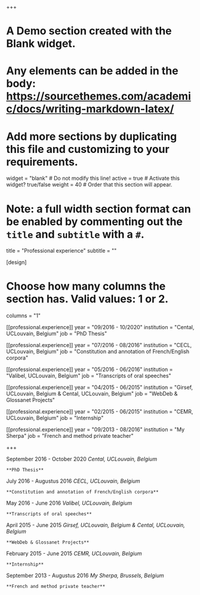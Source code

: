 +++
# A Demo section created with the Blank widget.
# Any elements can be added in the body: https://sourcethemes.com/academic/docs/writing-markdown-latex/
# Add more sections by duplicating this file and customizing to your requirements.

widget = "blank"  # Do not modify this line!
active = true  # Activate this widget? true/false
weight = 40  # Order that this section will appear.

# Note: a full width section format can be enabled by commenting out the `title` and `subtitle` with a `#`.
title = "Professional experience"
subtitle = ""

[design]
  # Choose how many columns the section has. Valid values: 1 or 2.
  columns = "1"

[[professional.experience]]
  year = "09/2016 - 10/2020"
  institution = "Cental, UCLouvain, Belgium"
  job = "PhD Thesis"
  
[[professional.experience]]
  year = "07/2016 - 08/2016"
  institution = "CECL, UCLouvain, Belgium"
  job = "Constitution and annotation of French/English corpora"
  
[[professional.experience]]
  year = "05/2016 - 06/2016"
  institution = "Valibel, UCLouvain, Belgium"
  job = "Transcripts of oral speeches"
  
[[professional.experience]]
  year = "04/2015 - 06/2015"
  institution = "Girsef, UCLouvain, Belgium & Cental, UCLouvain, Belgium"
  job = "WebDeb & Glossanet Projects"
  
[[professional.experience]]
  year = "02/2015 - 06/2015"
  institution = "CEMR, UCLouvain, Belgium"
  job = "Internship"
  
[[professional.experience]]
  year = "09/2013 - 08/2016"
  institution = "My Sherpa"
  job = "French and method private teacher"
  
+++

September 2016 - October 2020	_Cental, UCLouvain, Belgium_

	**PhD Thesis**
  

July 2016 - Augustus 2016		_CECL, UCLouvain, Belgium_

	**Constitution and annotation of French/English corpora**
  

May 2016 - June 2016			_Valibel, UCLouvain, Belgium_
	
	**Transcripts of oral speeches**


April 2015 - June 2015			_Girsef, UCLouvain, Belgium & Cental, UCLouvain, Belgium_	

	**WebDeb & Glossanet Projects**
 

February 2015 - June 2015		_CEMR, UCLouvain, Belgium_

	**Internship**

  
September 2013 - Augustus 2016	_My Sherpa, Brussels, Belgium_

	**French and method private teacher**